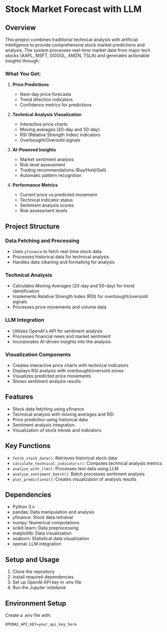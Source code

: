 # Stock Market Forecast with LLM

## Overview
This project combines traditional technical analysis with artificial intelligence to provide comprehensive stock market predictions and analysis. The system processes real-time market data from major tech stocks (AAPL, MSFT, GOOGL, AMZN, TSLA) and generates actionable insights through:

### What You Get:
1. **Price Predictions**
   - Next-day price forecasts
   - Trend direction indicators
   - Confidence metrics for predictions

2. **Technical Analysis Visualization**
   - Interactive price charts
   - Moving averages (20-day and 50-day)
   - RSI (Relative Strength Index) indicators
   - Overbought/Oversold signals

3. **AI-Powered Insights**
   - Market sentiment analysis
   - Risk level assessment
   - Trading recommendations (Buy/Hold/Sell)
   - Automatic pattern recognition

4. **Performance Metrics**
   - Current price vs predicted movement
   - Technical indicator status
   - Sentiment analysis scores
   - Risk assessment levels

## Project Structure

### Data Fetching and Processing
- Uses `yfinance` to fetch real-time stock data
- Processes historical data for technical analysis
- Handles data cleaning and formatting for analysis

### Technical Analysis
- Calculates Moving Averages (20-day and 50-day) for trend identification
- Implements Relative Strength Index (RSI) for overbought/oversold signals
- Processes price movements and volume data

### LLM Integration
- Utilizes OpenAI's API for sentiment analysis
- Processes financial news and market sentiment
- Incorporates AI-driven insights into the analysis

### Visualization Components
- Creates interactive price charts with technical indicators
- Displays RSI analysis with overbought/oversold zones
- Visualizes predicted price movements
- Shows sentiment analysis results

## Features
- Stock data fetching using yfinance
- Technical analysis with moving averages and RSI
- Price prediction using historical data
- Sentiment analysis integration
- Visualization of stock trends and indicators

## Key Functions
- `fetch_stock_data()`: Retrieves historical stock data
- `calculate_technical_indicators()`: Computes technical analysis metrics
- `analyze_with_llm()`: Processes text data using LLM
- `analyze_sentiment_batch()`: Batch processes sentiment analysis
- `plot_predictions()`: Creates visualization of analysis results

## Dependencies
- Python 3.x
- pandas: Data manipulation and analysis
- yfinance: Stock data retrieval
- numpy: Numerical computations
- scikit-learn: Data preprocessing
- matplotlib: Data visualization
- seaborn: Statistical data visualization
- openai: LLM integration

## Setup and Usage
1. Clone the repository
2. Install required dependencies
3. Set up OpenAI API key in .env file
4. Run the Jupyter notebook

## Environment Setup
Create a .env file with:
```env
OPENAI_API_KEY=your_api_key_here
